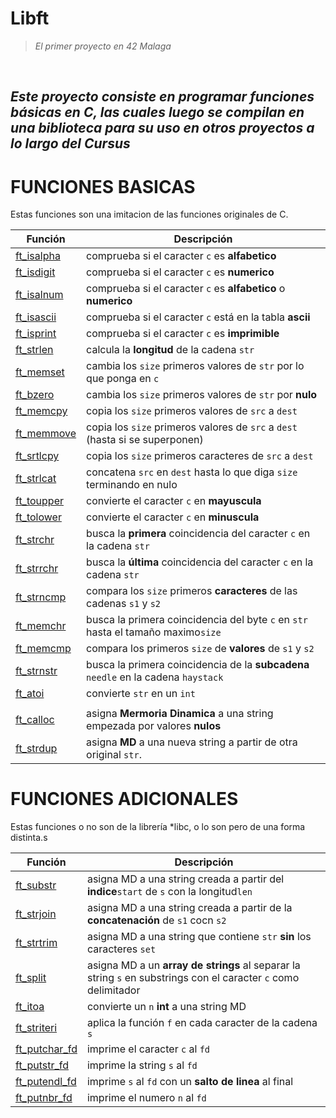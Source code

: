 # <b>Libft</b>
 
> _El primer proyecto en 42 Malaga_

<br>

## *Este proyecto consiste en programar funciones básicas en C, las cuales luego se compilan en una biblioteca para su uso en otros proyectos a lo largo del Cursus*

# <b>FUNCIONES BASICAS</b>
 Estas funciones son una imitacion de las funciones originales de C.

|  Función | Descripción |
| -------- | ----------- |
|[ft_isalpha](./ft_isalpha.c) |comprueba si el caracter `c` es **alfabetico**                                    |
|[ft_isdigit](./ft_isdigit.c) |comprueba si el caracter `c` es **numerico**                                      |
|[ft_isalnum](./ft_isalnum.c) |comprueba si el caracter `c` es **alfabetico** o **numerico**                     |
|[ft_isascii](./ft_isascii.c) |comprueba si el caracter `c` está en la tabla **ascii**                           |
|[ft_isprint](./ft_isprint.c) |comprueba si el caracter `c` es **imprimible**                                    |
|[ft_strlen](./ft_strlen.c)   |calcula la **longitud** de la cadena `str`                                        |
|[ft_memset](./ft_memset.c)   |cambia los `size` primeros valores de `str` por lo que ponga en `c`               |
|[ft_bzero](./ft_bzero.c)     |cambia los `size` primeros valores de `str` por **nulo**                          |
|[ft_memcpy](./ft_memcpy.c)   |copia los `size` primeros valores de `src` a `dest`                               |
|[ft_memmove](./ft_memmove.c) |copia los `size` primeros valores de `src` a `dest` (hasta si se superponen)      |
|[ft_srtlcpy](./ft_strlcpy.c) |copia los `size` primeros caracteres de `src` a `dest`                            |
|[ft_strlcat](./ft_strlcat.c) |concatena `src` en `dest` hasta lo que diga `size` terminando en nulo             |
|[ft_toupper](./ft_toupper.c) |convierte el caracter `c` en **mayuscula**                                        |
|[ft_tolower](./ft_tolower.c) |convierte el caracter `c` en **minuscula**                                        |
|[ft_strchr](./ft_strchr.c)   |busca la **primera** coincidencia del caracter `c` en la cadena `str`             |
|[ft_strrchr](./ft_strrchr.c) |busca la **última** coincidencia del caracter `c` en la cadena `str`              |
|[ft_strncmp](./ft_strncmp.c) |compara los `size` primeros **caracteres** de las cadenas `s1` y `s2`             |
|[ft_memchr](./ft_memchr.c)   |busca la primera coincidencia del byte `c` en `str` hasta el tamaño maximo`size`  |
|[ft_memcmp](./ft_memcmp.c)   |compara los primeros `size` de **valores** de `s1` y `s2`                         |
|[ft_strnstr](./ft_strnstr.c) |busca la primera coincidencia de la **subcadena** `needle` en la cadena `haystack`|
|[ft_atoi](./ft_atoi.c)       |convierte `str` en un `int`                                                       |
|||
|[ft_calloc](./ft_calloc.c)   |asigna **Mermoria Dinamica** a una string empezada por valores **nulos**          |
|[ft_strdup](./ft_strdup.c)   |asigna **MD** a una nueva string a partir de otra original `str`.                 |


# <b>FUNCIONES ADICIONALES</b>
 Estas funciones o no son de la librería *libc, o lo son pero de una forma distinta.s

|  Función | Descripción |
| -------- | ----------- |
|[ft_substr](./ft_substr.c)         |asigna MD a una string creada a partir del **indice**`start` de `s` con la longitud`len`                        |
|[ft_strjoin](./ft_srtjoin.c)       |asigna MD a una string creada a partir de la **concatenación** de `s1` cocn `s2`                                |
|[ft_strtrim](./ft_strtrim.c)       |asigna MD a una string que contiene `str` **sin** los caracteres `set`                                          |
|[ft_split](./ft_split.c)           |asigna MD a un **array de strings** al separar la string `s` en substrings con el caracter `c` como delimitador |
|[ft_itoa](./ft_itoa.c)             |convierte un `n` **int** a una string MD                                                                        |
|[ft_striteri](./ft_striteri.c)     |aplica la función `f` en cada caracter de la cadena `s`                                                         |
|[ft_putchar_fd](./ft_putchar_fd.c) |imprime el caracter `c` al `fd`                                                                                 |
|[ft_putstr_fd](./ft_putstr_fd.c)   |imprime la string `s` al `fd`                                                                                   |
|[ft_putendl_fd](./ft_putendl_fd.c) |imprime `s` al `fd` con un **salto de linea** al final                                                          |
|[ft_putnbr_fd](./ft_putnbr_fd.c)   |imprime el numero `n` al `fd`                                                                                   |